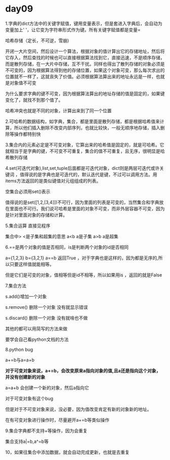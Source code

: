 # day09

1.字典的dict方法中的关键字赋值，键用变量表示，但是套进入字典后，会自动为变量加上' '，让它变为字符串形式作为键。所有关键字赋值都是变量=    

哈希存储（定长，不可逆，雪崩)

开闭一大片空间，然后设计一个算法，根据对象的值计算出它的存储地址，然后将它存入，然后查找的时候也可以直接根据算法找到它，直接迅速，不是顺序存储，而是散列存储，在一大片中存储，互不干扰。同样也得出了散列存储的对象必须是不可变的，因为根据算法得到他的存储位置，如果这个对象可变，那么每次求出的位置就不一样了，这就丧失了价值。必须根据算法算出来的地址永远是一样，也就是对象值不可变

为什么要求字典的键不可变，因为根据算法算出的地址存储的值是固定的，如果键变化了，就找不到那个值了。

哈希冲突也就是不同的对象，计算出来到了同一个位置

2.可哈希的数据结构，如字典，集合，都是里面是散列存储，都是根据哈希值来计算，所以他们插入删除不改变内部序列，也就比较快，一般无顺序地存储，插入删除等操作都特别快

3.集合内的元素必定是不可变对象，它算出来的哈希值是固定的，就是可哈希。它就相当于是字典的键，不可变不可重复，集合的值不可重复，且无序，很明显是哈希散列存储

4.set(可迭代对象),list,set,tuple后面都是可迭代对象，dict则是两层可迭代或许关键词  ，值得说的是字典也是可迭代的，默认迭代是键，不过可以调用方法。用items方法返回的是类似键值对元组组成的列表。

空集合必须用set()表示

值得说的是set([1,2,[3,4]])不可行，因为里面的列表是可变的，当然集合和字典放在里面也不可行。我们说可哈希是里面的对象不可变，而非外层容器不可变，因为是针对里面对象的存储和计算。

5.集合运算 直接见程序

集合中> <是子集和超集的意思 a<b a是子集  a>b a是超集

6.==是两个对象的值是否相同，is是判断两个对象的id是否相同

a={1,2,3} b={3,2,1}  a==b 返回True ，对于字典也是这样的，因为都是无序的,所以只要这样值就能相等。

但是它们是可变的对象，值相等但是id不相等，所以如果用is ，返回的就是False

7.集合方法

s.add()增加一个对象 

s.remove() 删除一个对象 没有就显示错误 

s.discard() 删除一个对象 没有就啥也不做

其他的都可以用简写的方法来做

要学会自己看python文档的方法

8.python bug

a+=b与a=a+b

**对于可变对象来说，a+=b，会改变原来a指向对象的值,且a还是指向这个对象，并没有创建新的对象**

a=a+b 会创建一个新的对象，然后a指向它

对于可变对象有这个bug

但是对于不可变对象来说，没必要，因为值改变肯定有新的对象新的地址。

在有可变对象进行操作时，尽量避开a+=b等类似操作

9.集合字典都不支持+等操作，因为会重复

集合支持a|=b,a^=b等

10，如果往集合中添加数据，就会自动完成更新，也就是去重复